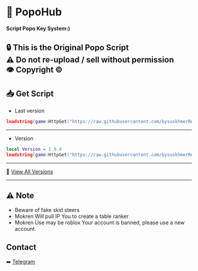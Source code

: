 # 🥷 PopoHub
**Script Popo Key System:)**  

🔒 This is the **Original Popo Script**  
⚠️ Do not re-upload / sell without permission  
👁️ Copyright ©️ 
---

## 📥 Get Script 
- Last version 
```Lua
loadstring(game:HttpGet("https://raw.githubusercontent.com/bysuskhmerReal/PopoHub/refs/heads/main/PopoHub/POPO%201.0.txt"))()
```

---

- Version
```Lua
local Version = 1.9.4
loadstring(game:HttpGet("https://raw.githubusercontent.com/bysuskhmerReal/PopoHub/refs/heads/main/PopoHub/POPO%20" .. tostring(Version) .. ".txt"))()
```

---

📜 [View All Versions](https://github.com/bysuskhmerReal/mokren/blob/main/Versionhistory.md)

---

## ⚠️ Note
- Beware of fake skid steers
- Mokren Will pull IP You to create a table ranker
- Mokren Use may be roblox Your account is banned, please use a new account.

## Contact

➡️ [Telegram](https://t.me/@bysuskhmerRZ)
